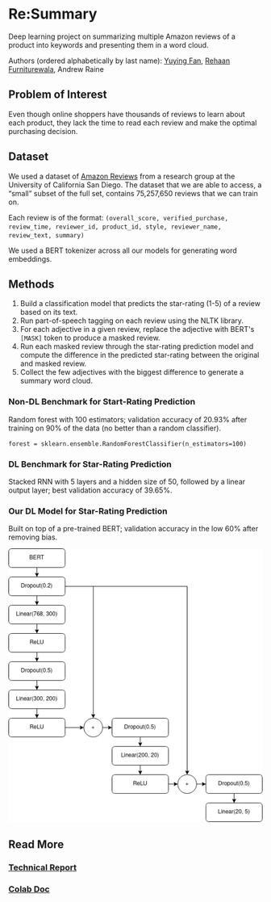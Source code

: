 # Re:Summary

Deep learning project on summarizing multiple Amazon reviews of a product into keywords and presenting them in a word cloud.

Authors (ordered alphabetically by last name): [Yuying Fan](https://github.com/fyy26), [Rehaan Furniturewala](https://github.com/r3khaan), Andrew Raine

## Problem of Interest
Even though online shoppers have thousands of reviews to learn about each product, they lack the time to read each review and make the optimal purchasing decision.

## Dataset
We used a dataset of [Amazon Reviews](https://nijianmo.github.io/amazon/index.html) from a research group at the University of California San Diego. The dataset that we are able to access, a “small” subset of the full set, contains 75,257,650 reviews that we can train on.

Each review is of the format: `(overall_score, verified_purchase, review_time, reviewer_id, product_id, style, reviewer_name, review_text, summary)`

We used a BERT tokenizer across all our models for generating word embeddings.

## Methods
1. Build a classification model that predicts the star-rating (1-5) of a review based on its text.
2. Run part-of-speech tagging on each review using the NLTK library.
3. For each adjective in a given review, replace the adjective with BERT's `[MASK]` token to produce a masked review.
4. Run each masked review through the star-rating prediction model and compute the difference in the predicted star-rating between the original and masked review.
5. Collect the few adjectives with the biggest difference to generate a summary word cloud.

### Non-DL Benchmark for Start-Rating Prediction
Random forest with 100 estimators; validation accuracy of 20.93% after training on 90% of the data (no better than a random classifier).
```
forest = sklearn.ensemble.RandomForestClassifier(n_estimators=100)
```
### DL Benchmark for Star-Rating Prediction
Stacked RNN with 5 layers and a hidden size of 50, followed by a linear output layer; best validation accuracy of 39.65%.
### Our DL Model for Star-Rating Prediction
Built on top of a pre-trained BERT; validation accuracy in the low 60% after removing bias.

![img.png](Technical_Report/dl_model_arch.png)

## Read More
### [Technical Report](Technical_Report/CIS522_Re_Summary.pdf)
### [Colab Doc](522_Project.ipynb)